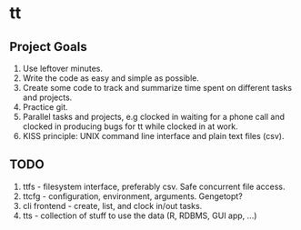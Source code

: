 # tt

## Project Goals

1. Use leftover minutes.
2. Write the code as easy and simple as possible.
3. Create some code to track and summarize time spent on different tasks and projects.
4. Practice git.
5. Parallel tasks and projects, e.g clocked in waiting for a phone call and
   clocked in producing bugs for tt while clocked in at work.
6. KISS principle: UNIX command line interface and plain text files (csv).

## TODO

1. ttfs - filesystem interface, preferably csv. Safe concurrent file access.
2. ttcfg - configuration, environment, arguments. Gengetopt?
3. cli frontend - create, list, and clock in/out tasks.
4. tts - collection of stuff to use the data (R, RDBMS, GUI app, ...)
